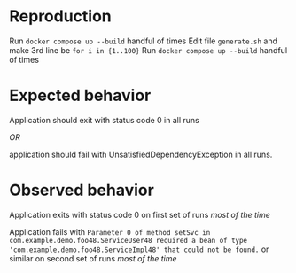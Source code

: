 # Reproduction
Run `docker compose up --build` handful of times
Edit file `generate.sh` and make 3rd line be `for i in {1..100}`
Run `docker compose up --build` handful of times

# Expected behavior
Application should exit with status code 0 in all runs

*OR*

application should fail with UnsatisfiedDependencyException in all runs.

# Observed behavior
Application exits with status code 0 on first set of runs *most of the time*

Application fails with `Parameter 0 of method setSvc in com.example.demo.foo48.ServiceUser48 required a bean of type 'com.example.demo.foo48.ServiceImpl48' that could not be found.` or similar on second set of runs *most of the time*
